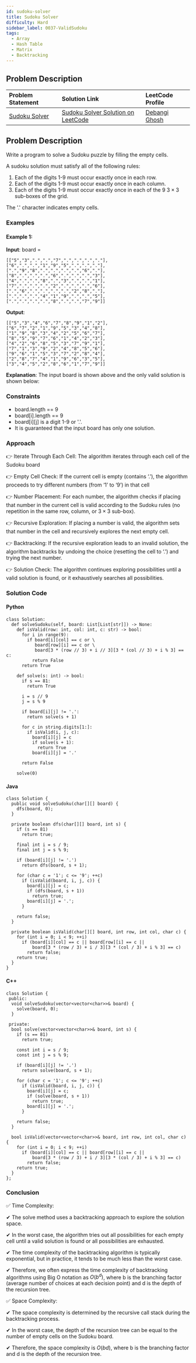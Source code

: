 ```yaml
---
id: sudoku-solver
title: Sudoku Solver
difficulty: Hard
sidebar_label: 0037-ValidSudoku
tags:
  - Array
  - Hash Table
  - Matrix
  - Backtracking
---
```


## Problem Description

| Problem Statement | Solution Link | LeetCode Profile |
| :---------------- | :------------ | :--------------- |
| [Sudoku Solver](https://leetcode.com/problems/sudoku-solver/description/) | [Sudoku Solver Solution on LeetCode](https://leetcode.com/problems/sudoku-solver/solutions/) |  [Debangi Ghosh](https://leetcode.com/u/debangi_29/) |

## Problem Description

Write a program to solve a Sudoku puzzle by filling the empty cells.

A sudoku solution must satisfy all of the following rules:

1. Each of the digits 1-9 must occur exactly once in each row.
2. Each of the digits 1-9 must occur exactly once in each column.
3. Each of the digits 1-9 must occur exactly once in each of the 9 $3 \times 3$ sub-boxes of the grid.

The '.' character indicates empty cells.

 

### Examples

#### Example 1:

**Input**: board = 
```
[["5","3",".",".","7",".",".",".","."],["6",".",".","1","9","5",".",".","."],[".","9","8",".",".",".",".","6","."],["8",".",".",".","6",".",".",".","3"],["4",".",".","8",".","3",".",".","1"],["7",".",".",".","2",".",".",".","6"],[".","6",".",".",".",".","2","8","."],[".",".",".","4","1","9",".",".","5"],[".",".",".",".","8",".",".","7","9"]]
```

**Output**: 
```
[["5","3","4","6","7","8","9","1","2"],["6","7","2","1","9","5","3","4","8"],["1","9","8","3","4","2","5","6","7"],["8","5","9","7","6","1","4","2","3"],["4","2","6","8","5","3","7","9","1"],["7","1","3","9","2","4","8","5","6"],["9","6","1","5","3","7","2","8","4"],["2","8","7","4","1","9","6","3","5"],["3","4","5","2","8","6","1","7","9"]]
```

**Explanation**: The input board is shown above and the only valid solution is shown below:


### Constraints

- board.length == 9
- board[i].length == 9
- board[i][j] is a digit 1-9 or '.'.
- It is guaranteed that the input board has only one solution.

### Approach

👉 Iterate Through Each Cell: The algorithm iterates through each cell of the Sudoku board

👉 Empty Cell Check: If the current cell is empty (contains ‘.’), the algorithm proceeds to try different numbers (from ‘1’ to ‘9’) in that cell

👉 Number Placement: For each number, the algorithm checks if placing that number in the current cell is valid according to the Sudoku rules (no repetition in the same row, column, or $3 \times 3$ sub-box).

👉 Recursive Exploration: If placing a number is valid, the algorithm sets that number in the cell and recursively explores the next empty cell.

👉 Backtracking: If the recursive exploration leads to an invalid solution, the algorithm backtracks by undoing the choice (resetting the cell to ‘.’) and trying the next number.

👉 Solution Check: The algorithm continues exploring possibilities until a valid solution is found, or it exhaustively searches all possibilities.

### Solution Code

#### Python

```
class Solution:
  def solveSudoku(self, board: List[List[str]]) -> None:
    def isValid(row: int, col: int, c: str) -> bool:
      for i in range(9):
        if board[i][col] == c or \
           board[row][i] == c or \
           board[3 * (row // 3) + i // 3][3 * (col // 3) + i % 3] == c:
          return False
      return True

    def solve(s: int) -> bool:
      if s == 81:
        return True

      i = s // 9
      j = s % 9

      if board[i][j] != '.':
        return solve(s + 1)

      for c in string.digits[1:]:
        if isValid(i, j, c):
          board[i][j] = c
          if solve(s + 1):
            return True
          board[i][j] = '.'

      return False

    solve(0)

```

#### Java

```
class Solution {
  public void solveSudoku(char[][] board) {
    dfs(board, 0);
  }

  private boolean dfs(char[][] board, int s) {
    if (s == 81)
      return true;

    final int i = s / 9;
    final int j = s % 9;

    if (board[i][j] != '.')
      return dfs(board, s + 1);

    for (char c = '1'; c <= '9'; ++c)
      if (isValid(board, i, j, c)) {
        board[i][j] = c;
        if (dfs(board, s + 1))
          return true;
        board[i][j] = '.';
      }

    return false;
  }

  private boolean isValid(char[][] board, int row, int col, char c) {
    for (int i = 0; i < 9; ++i)
      if (board[i][col] == c || board[row][i] == c ||
          board[3 * (row / 3) + i / 3][3 * (col / 3) + i % 3] == c)
        return false;
    return true;
  }
}
```

#### C++

```
class Solution {
 public:
  void solveSudoku(vector<vector<char>>& board) {
    solve(board, 0);
  }

 private:
  bool solve(vector<vector<char>>& board, int s) {
    if (s == 81)
      return true;

    const int i = s / 9;
    const int j = s % 9;

    if (board[i][j] != '.')
      return solve(board, s + 1);

    for (char c = '1'; c <= '9'; ++c)
      if (isValid(board, i, j, c)) {
        board[i][j] = c;
        if (solve(board, s + 1))
          return true;
        board[i][j] = '.';
      }

    return false;
  }

  bool isValid(vector<vector<char>>& board, int row, int col, char c) {
    for (int i = 0; i < 9; ++i)
      if (board[i][col] == c || board[row][i] == c ||
          board[3 * (row / 3) + i / 3][3 * (col / 3) + i % 3] == c)
        return false;
    return true;
  }
};

```

### Conclusion

✅ Time Complexity:

✔ The solve method uses a backtracking approach to explore the solution space.

✔ In the worst case, the algorithm tries out all possibilities for each empty cell until a valid solution is found or all possibilities are exhausted.

✔ The time complexity of the backtracking algorithm is typically exponential, but in practice, it tends to be much less than the worst case.

✔ Therefore, we often express the time complexity of backtracking algorithms using Big O notation as $O(b^d)$, where b is the branching factor (average number of choices at each decision point) and d is the depth of the recursion tree.

✅ Space Complexity:

✔ The space complexity is determined by the recursive call stack during the backtracking process.

✔ In the worst case, the depth of the recursion tree can be equal to the number of empty cells on the Sudoku board.

✔ Therefore, the space complexity is $O(bd)$, where b is the branching factor and d is the depth of the recursion tree.
